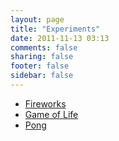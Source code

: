 ```yaml
---
layout: page
title: "Experiments"
date: 2011-11-13 03:13
comments: false
sharing: false
footer: false
sidebar: false
---
```

- [Fireworks](/experiments/fireworks/)
- [Game of Life](/experiments/game_of_life/)
- [Pong](/experiments/pong/)
